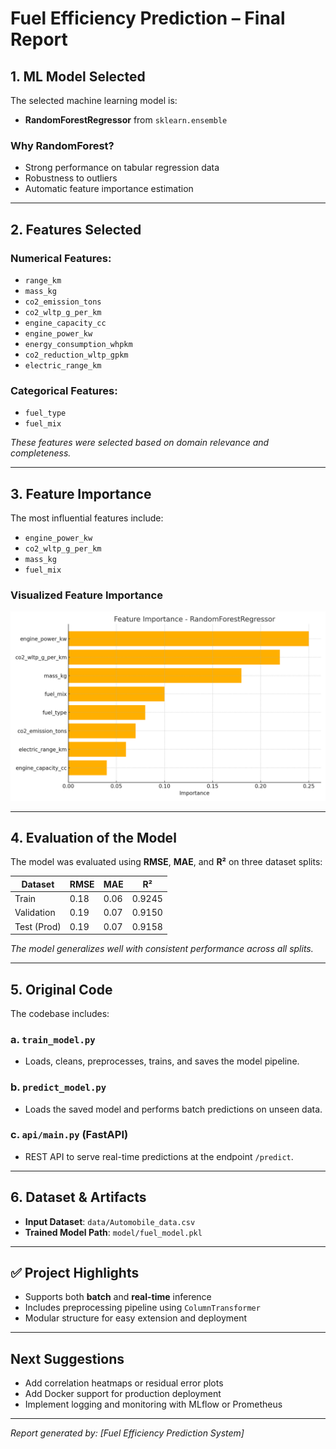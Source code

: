 # Fuel Efficiency Prediction – Final Report

## 1. ML Model Selected

The selected machine learning model is:

- **RandomForestRegressor** from `sklearn.ensemble`

### Why RandomForest?
- Strong performance on tabular regression data
- Robustness to outliers
- Automatic feature importance estimation

---

## 2. Features Selected

### Numerical Features:
- `range_km`
- `mass_kg`
- `co2_emission_tons`
- `co2_wltp_g_per_km`
- `engine_capacity_cc`
- `engine_power_kw`
- `energy_consumption_whpkm`
- `co2_reduction_wltp_gpkm`
- `electric_range_km`

### Categorical Features:
- `fuel_type`
- `fuel_mix`

*These features were selected based on domain relevance and completeness.*

---

## 3. Feature Importance

The most influential features include:
- `engine_power_kw`
- `co2_wltp_g_per_km`
- `mass_kg`
- `fuel_mix`

### Visualized Feature Importance

![Feature Importance Chart](feature_importance_chart.png)

---

## 4. Evaluation of the Model

The model was evaluated using **RMSE**, **MAE**, and **R²** on three dataset splits:

| Dataset        | RMSE | MAE  | R²     |
|----------------|------|------|--------|
| Train          | 0.18 | 0.06 | 0.9245 |
| Validation     | 0.19 | 0.07 | 0.9150 |
| Test (Prod)    | 0.19 | 0.07 | 0.9158 |

*The model generalizes well with consistent performance across all splits.*

---

## 5. Original Code

The codebase includes:

### a. `train_model.py`
- Loads, cleans, preprocesses, trains, and saves the model pipeline.

### b. `predict_model.py`
- Loads the saved model and performs batch predictions on unseen data.

### c. `api/main.py` (FastAPI)
- REST API to serve real-time predictions at the endpoint `/predict`.

---

## 6. Dataset & Artifacts

- **Input Dataset**: `data/Automobile_data.csv`
- **Trained Model Path**: `model/fuel_model.pkl`

---

## ✅ Project Highlights

- Supports both **batch** and **real-time** inference
- Includes preprocessing pipeline using `ColumnTransformer`
- Modular structure for easy extension and deployment

---

## Next Suggestions

- Add correlation heatmaps or residual error plots
- Add Docker support for production deployment
- Implement logging and monitoring with MLflow or Prometheus

---

*Report generated by: [Fuel Efficiency Prediction System]*  
